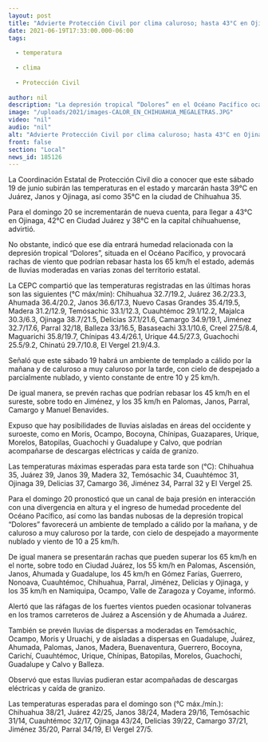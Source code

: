 ```yaml
---
layout: post
title: "Advierte Protección Civil por clima caluroso; hasta 43°C en Ojinaga"
date: 2021-06-19T17:33:00.000-06:00
tags:
  
  - temperatura
  
  - clima
  
  - Protección Civil
  
author: nil
description: "La depresión tropical “Dolores” en el Océano Pacífico ocasionará rachas de viento superiores a 65 km/h y lluvias moderadas en varias zonas del territorio estatal"
image: "/uploads/2021/images-CALOR_EN_CHIHUAHUA_MEGALETRAS.JPG"
video: "nil"
audio: "nil"
alt: "Advierte Protección Civil por clima caluroso; hasta 43°C en Ojinaga"
front: false
section: "Local"
news_id: 185126
---
```


La Coordinación Estatal de Protección Civil dio a conocer que este sábado 19 de junio subirán las temperaturas en el estado y marcarán hasta 39°C en Juárez, Janos y Ojinaga, así como 35°C en la ciudad de Chihuahua 35.

 

Para el domingo 20 se incrementarán de nueva cuenta, para llegar a 43°C en Ojinaga, 42°C en Ciudad Juárez y 38°C en la capital chihuahuense, advirtió.

 

No obstante, indicó que ese día entrará humedad relacionada con la depresión tropical “Dolores”, situada en el Océano Pacífico, y provocará rachas de viento que podrían rebasar hasta los 65 km/h el estado, además de lluvias moderadas en varias zonas del territorio estatal.

 

La CEPC compartió que las temperaturas registradas en las últimas horas son las siguientes (°C máx/min): Chihuahua 32.7/19.2, Juárez 36.2/23.3, Ahumada 36.4/20.2, Janos 36.6/17.3, Nuevo Casas Grandes 35.4/19.5, Madera 31.2/12.9, Temósachic 33.1/12.3, Cuauhtémoc 29.1/12.2, Majalca 30.3/6.3, Ojinaga 38.7/21.5, Delicias 37.1/21.6, Camargo 34.9/19.1, Jiménez 32.7/17.6, Parral 32/18, Balleza 33/16.5, Basaseachi 33.1/10.6, Creel 27.5/8.4, Maguarichi 35.8/19.7, Chínipas 43.4/26.1, Urique 44.5/27.3, Guachochi 25.5/9.2, Chinatú 29.7/10.8, El Vergel 21.9/4.3.

 

Señaló que este sábado 19 habrá un ambiente de templado a cálido por la mañana y de caluroso a muy caluroso por la tarde, con cielo de despejado a parcialmente nublado, y viento constante de entre 10 y 25 km/h.

 

De igual manera, se prevén rachas que podrían rebasar los 45 km/h en el sureste, sobre todo en Jiménez,  y los 35 km/h en Palomas, Janos, Parral, Camargo y Manuel Benavides.

 

Expuso que hay posibilidades de lluvias aisladas en áreas del occidente y suroeste, como en Moris, Ocampo, Bocoyna, Chínipas, Guazapares, Urique, Morelos, Batopilas, Guachochi y Guadalupe y Calvo, que podrían acompañarse de descargas eléctricas y caída de granizo.

 

Las temperaturas máximas esperadas para esta tarde son (°C): Chihuahua 35, Juárez 39, Janos 39, Madera 32, Temósachic 34, Cuauhtémoc 31, Ojinaga 39, Delicias 37, Camargo 36, Jiménez 34, Parral 32 y El Vergel 25.

 

Para el domingo 20 pronosticó que un canal de baja presión en interacción con una divergencia en altura y el ingreso de humedad procedente del Océano Pacífico, así como las bandas nubosas de la depresión tropical “Dolores” favorecerá un ambiente de templado a cálido por la mañana, y de caluroso a muy caluroso por la tarde, con cielo de despejado a mayormente nublado y viento de 10 a 25 km/h.

 

De igual manera se presentarán rachas que pueden superar los 65 km/h en el norte, sobre todo en Ciudad Juárez, los 55 km/h en Palomas, Ascensión, Janos, Ahumada y Guadalupe, los 45 km/h en Gómez Farías, Guerrero, Nonoava, Cuauhtémoc, Chihuahua, Parral, Jiménez, Delicias y Ojinaga, y los 35 km/h en Namiquipa, Ocampo, Valle de Zaragoza y Coyame, informó.

 

Alertó que las ráfagas de los fuertes vientos pueden ocasionar tolvaneras en los tramos carreteros de Juárez a Ascensión y de Ahumada a Juárez.

 

También se prevén lluvias de dispersas a moderadas en Temósachic, Ocampo, Moris y Uruachi, y de aisladas a dispersas en Guadalupe, Juárez, Ahumada, Palomas, Janos, Madera, Buenaventura, Guerrero, Bocoyna, Carichí, Cuauhtémoc, Urique, Chínipas, Batopilas, Morelos, Guachochi, Guadalupe y Calvo y Balleza.

 

Observó que estas lluvias pudieran estar acompañadas de descargas eléctricas y caída de granizo.

 

Las temperaturas esperadas para el domingo son (°C máx./mín.): Chihuahua 38/21, Juárez 42/25, Janos 38/24, Madera 29/16, Temósachic 31/14, Cuauhtémoc 32/17, Ojinaga 43/24, Delicias 39/22, Camargo 37/21, Jiménez 35/20, Parral 34/19, El Vergel 27/5.